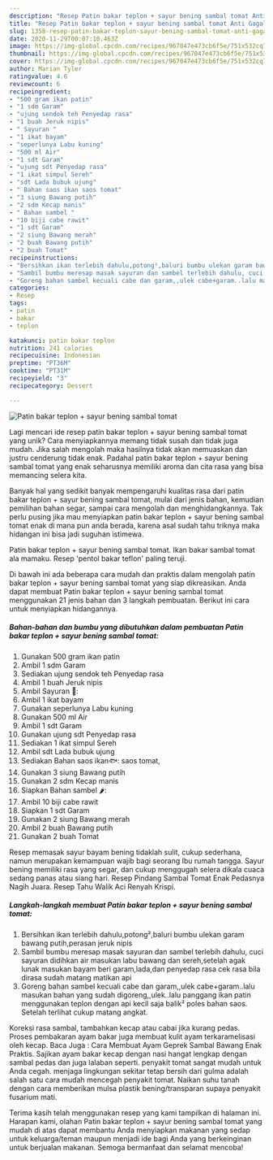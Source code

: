 ```yaml
---
description: "Resep Patin bakar teplon + sayur bening sambal tomat Anti Gagal"
title: "Resep Patin bakar teplon + sayur bening sambal tomat Anti Gagal"
slug: 1358-resep-patin-bakar-teplon-sayur-bening-sambal-tomat-anti-gagal
date: 2020-11-29T00:07:10.463Z
image: https://img-global.cpcdn.com/recipes/967047e473cb6f5e/751x532cq70/patin-bakar-teplon-sayur-bening-sambal-tomat-foto-resep-utama.jpg
thumbnail: https://img-global.cpcdn.com/recipes/967047e473cb6f5e/751x532cq70/patin-bakar-teplon-sayur-bening-sambal-tomat-foto-resep-utama.jpg
cover: https://img-global.cpcdn.com/recipes/967047e473cb6f5e/751x532cq70/patin-bakar-teplon-sayur-bening-sambal-tomat-foto-resep-utama.jpg
author: Marian Tyler
ratingvalue: 4.6
reviewcount: 6
recipeingredient:
- "500 gram ikan patin"
- "1 sdm Garam"
- "ujung sendok teh Penyedap rasa"
- "1 buah Jeruk nipis"
- " Sayuran "
- "1 ikat bayam"
- "seperlunya Labu kuning"
- "500 ml Air"
- "1 sdt Garam"
- "ujung sdt Penyedap rasa"
- "1 ikat simpul Sereh"
- "sdt Lada bubuk ujung"
- " Bahan saos ikan saos tomat"
- "3 siung Bawang putih"
- "2 sdm Kecap manis"
- " Bahan sambel "
- "10 biji cabe rawit"
- "1 sdt Garam"
- "2 siung Bawang merah"
- "2 buah Bawang putih"
- "2 buah Tomat"
recipeinstructions:
- "Bersihkan ikan terlebih dahulu,potong²,baluri bumbu ulekan garam bawang putih,perasan jeruk nipis"
- "Sambil bumbu meresap masak sayuran dan sambel terlebih dahulu, cuci sayuran didihkan air masukan labu bawang dan sereh,setelah agak lunak masukan bayam beri garam,lada,dan penyedap rasa cek rasa bila dirasa sudah matang matikan api"
- "Goreng bahan sambel kecuali cabe dan garam,,ulek cabe+garam..lalu masukan bahan yang sudah digoreng,,ulek..lalu panggang ikan patin menggunakan teplon dengan api kecil saja balik² poles bahan saos. Setelah terlihat cukup matang angkat."
categories:
- Resep
tags:
- patin
- bakar
- teplon

katakunci: patin bakar teplon 
nutrition: 241 calories
recipecuisine: Indonesian
preptime: "PT36M"
cooktime: "PT31M"
recipeyield: "3"
recipecategory: Dessert

---
```



![Patin bakar teplon + sayur bening sambal tomat](https://img-global.cpcdn.com/recipes/967047e473cb6f5e/751x532cq70/patin-bakar-teplon-sayur-bening-sambal-tomat-foto-resep-utama.jpg)

Lagi mencari ide resep patin bakar teplon + sayur bening sambal tomat yang unik? Cara menyiapkannya memang tidak susah dan tidak juga mudah. Jika salah mengolah maka hasilnya tidak akan memuaskan dan justru cenderung tidak enak. Padahal patin bakar teplon + sayur bening sambal tomat yang enak seharusnya memiliki aroma dan cita rasa yang bisa memancing selera kita.

Banyak hal yang sedikit banyak mempengaruhi kualitas rasa dari patin bakar teplon + sayur bening sambal tomat, mulai dari jenis bahan, kemudian pemilihan bahan segar, sampai cara mengolah dan menghidangkannya. Tak perlu pusing jika mau menyiapkan patin bakar teplon + sayur bening sambal tomat enak di mana pun anda berada, karena asal sudah tahu triknya maka hidangan ini bisa jadi suguhan istimewa.

Patin bakar teplon + sayur bening sambal tomat. Ikan bakar sambal tomat ala mamaku. Resep &#39;pentol bakar teflon&#39; paling teruji.


Di bawah ini ada beberapa cara mudah dan praktis dalam mengolah patin bakar teplon + sayur bening sambal tomat yang siap dikreasikan. Anda dapat membuat Patin bakar teplon + sayur bening sambal tomat menggunakan 21 jenis bahan dan 3 langkah pembuatan. Berikut ini cara untuk menyiapkan hidangannya.

<!--inarticleads1-->

##### Bahan-bahan dan bumbu yang dibutuhkan dalam pembuatan Patin bakar teplon + sayur bening sambal tomat:

1. Gunakan 500 gram ikan patin
1. Ambil 1 sdm Garam
1. Sediakan ujung sendok teh Penyedap rasa
1. Ambil 1 buah Jeruk nipis
1. Ambil  Sayuran 🥬:
1. Ambil 1 ikat bayam
1. Gunakan seperlunya Labu kuning
1. Gunakan 500 ml Air
1. Ambil 1 sdt Garam
1. Gunakan ujung sdt Penyedap rasa
1. Sediakan 1 ikat simpul Sereh
1. Ambil sdt Lada bubuk ujung
1. Sediakan  Bahan saos ikan🐟: saos tomat,
1. Gunakan 3 siung Bawang putih
1. Gunakan 2 sdm Kecap manis
1. Siapkan  Bahan sambel 🌶️:
1. Ambil 10 biji cabe rawit
1. Siapkan 1 sdt Garam
1. Gunakan 2 siung Bawang merah
1. Ambil 2 buah Bawang putih
1. Gunakan 2 buah Tomat


Resep memasak sayur bayam bening tidaklah sulit, cukup sederhana, namun merupakan kemampuan wajib bagi seorang Ibu rumah tangga. Sayur bening memiliki rasa yang segar, dan cukup menggugah selera dikala cuaca sedang panas atau siang hari. Resep Pindang Sambal Tomat Enak Pedasnya Nagih Juara. Resep Tahu Walik Aci Renyah Krispi. 

<!--inarticleads2-->

##### Langkah-langkah membuat Patin bakar teplon + sayur bening sambal tomat:

1. Bersihkan ikan terlebih dahulu,potong²,baluri bumbu ulekan garam bawang putih,perasan jeruk nipis
1. Sambil bumbu meresap masak sayuran dan sambel terlebih dahulu, cuci sayuran didihkan air masukan labu bawang dan sereh,setelah agak lunak masukan bayam beri garam,lada,dan penyedap rasa cek rasa bila dirasa sudah matang matikan api
1. Goreng bahan sambel kecuali cabe dan garam,,ulek cabe+garam..lalu masukan bahan yang sudah digoreng,,ulek..lalu panggang ikan patin menggunakan teplon dengan api kecil saja balik² poles bahan saos. Setelah terlihat cukup matang angkat.


Koreksi rasa sambal, tambahkan kecap atau cabai jika kurang pedas. Proses pembakaran ayam bakar juga membuat kulit ayam terkaramelisasi oleh kecap. Baca Juga : Cara Membuat Ayam Geprek Sambal Bawang Enak Praktis. Sajikan ayam bakar kecap dengan nasi hangat lengkap dengan sambal pedas dan juga lalaban seperti. penyakit tomat sangat mudah untuk Anda cegah. menjaga lingkungan sekitar tetap bersih dari gulma adalah salah satu cara mudah mencegah penyakit tomat. Naikan suhu tanah dengan cara memberikan mulsa plastik bening/transparan supaya penyakit fusarium mati. 

Terima kasih telah menggunakan resep yang kami tampilkan di halaman ini. Harapan kami, olahan Patin bakar teplon + sayur bening sambal tomat yang mudah di atas dapat membantu Anda menyiapkan makanan yang sedap untuk keluarga/teman maupun menjadi ide bagi Anda yang berkeinginan untuk berjualan makanan. Semoga bermanfaat dan selamat mencoba!
